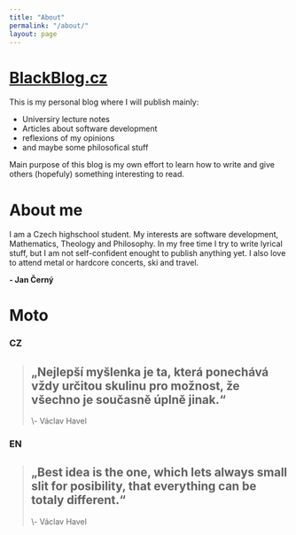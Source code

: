 ```yaml
---
title: "About"
permalink: "/about/"
layout: page
---
```


<h1><a href="http://blackblog.cz/" >BlackBlog.cz</a></h1>

This is my personal blog where I will publish mainly: 

- Universiry lecture notes
- Articles about software development
- reflexions of my opinions
- and maybe some philosofical stuff

Main purpose of this blog is my own effort to learn how to write and give others (hopefuly) something interesting to read.


# About me

I am a Czech highschool student. My interests are software development, Mathematics, Theology and Philosophy. In my free time I try to write lyrical stuff, but I am not self-confident enought to publish anything yet. I also love to attend metal or hardcore concerts, ski and travel. 

**- Jan Černý**
# Moto 

### CZ

> <h2> „Nejlepší myšlenka je ta, která ponechává vždy určitou skulinu pro možnost, že všechno je současně úplně jinak.“</h2>
> \- Václav Havel

### EN

> <h2> „Best idea is the one, which lets always small slit for posibility, that everything can be totaly different.“</h2>
> \- Václav Havel
